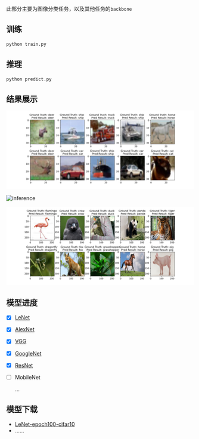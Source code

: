 此部分主要为图像分类任务，以及其他任务的`backbone`

## 训练
```python
python train.py
```

## 推理
```python
python predict.py
```

## 结果展示
![inference](assets/infer_cifar10.png)


![inference](assets/infer_crop5.png)


![inference](assets/infer_animal100.png)


## 模型进度
- [x] [LeNet](backbone/alexnet.py)
- [x] [AlexNet](backbone/alexnet.py)
- [x] [VGG](backbone/vgg.py)  
- [x] [GoogleNet](backbone/googlenet.py)
- [x] [ResNet](backbone/resnet.py)
- [ ] MobileNet

  ...
 
## 模型下载
- [LeNet-epoch100-cifar10](https://deepl-ckpt-classification.gd2.qingstor.com/lenet/lenet_cifar10_epoch_100.pth)
- ......